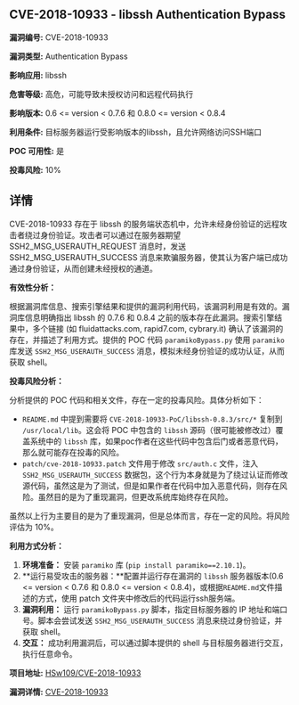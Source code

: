 ## CVE-2018-10933 - libssh Authentication Bypass

**漏洞编号:** CVE-2018-10933

**漏洞类型:** Authentication Bypass

**影响应用:** libssh

**危害等级:** 高危，可能导致未授权访问和远程代码执行

**影响版本:** 0.6 <= version < 0.7.6 和 0.8.0 <= version < 0.8.4

**利用条件:** 目标服务器运行受影响版本的libssh，且允许网络访问SSH端口

**POC 可用性:** 是

**投毒风险:** 10%

## 详情

CVE-2018-10933 存在于 libssh 的服务端状态机中，允许未经身份验证的远程攻击者绕过身份验证。攻击者可以通过在服务器期望 SSH2_MSG_USERAUTH_REQUEST 消息时，发送 SSH2_MSG_USERAUTH_SUCCESS 消息来欺骗服务器，使其认为客户端已成功通过身份验证，从而创建未经授权的通道。

**有效性分析：**

根据漏洞库信息、搜索引擎结果和提供的漏洞利用代码，该漏洞利用是有效的。漏洞库信息明确指出 libssh 的 0.7.6 和 0.8.4 之前的版本存在此漏洞。搜索引擎结果中，多个链接 (如 fluidattacks.com, rapid7.com, cybrary.it) 确认了该漏洞的存在，并描述了利用方式。提供的 POC 代码 `paramikoBypass.py` 使用 `paramiko` 库发送 `SSH2_MSG_USERAUTH_SUCCESS` 消息，模拟未经身份验证的成功认证，从而获取 shell。

**投毒风险分析：**

分析提供的 POC 代码和相关文件，存在一定的投毒风险。具体分析如下：

*   `README.md` 中提到需要将 `CVE-2018-10933-PoC/libssh-0.8.3/src/*` 复制到 `/usr/local/lib`。这会将 POC 中包含的 `libssh` 源码（很可能被修改过）覆盖系统中的 `libssh` 库，如果poc作者在这些代码中包含后门或者恶意代码，那么就可能存在投毒的风险。
*   `patch/cve-2018-10933.patch` 文件用于修改 `src/auth.c` 文件，注入 `SSH2_MSG_USERAUTH_SUCCESS` 数据包，这个行为本身就是为了绕过认证而修改源代码，虽然这是为了测试，但是如果作者在代码中加入恶意代码，则存在风险。虽然目的是为了重现漏洞，但更改系统库始终存在风险。

虽然以上行为主要目的是为了重现漏洞，但是总体而言，存在一定的风险。将风险评估为 10%。

**利用方式分析：**

1.  **环境准备：** 安装 `paramiko` 库 (`pip install paramiko==2.10.1`)。
2.  **运行易受攻击的服务器：**配置并运行存在漏洞的 `libssh` 服务器版本(0.6 <= version < 0.7.6 和 0.8.0 <= version < 0.8.4)，或根据`README.md`文件描述的方式，使用 patch 文件夹中修改后的代码运行ssh服务端。
3.  **漏洞利用：** 运行 `paramikoBypass.py` 脚本，指定目标服务器的 IP 地址和端口号。脚本会尝试发送 `SSH2_MSG_USERAUTH_SUCCESS` 消息来绕过身份验证，并获取 shell。
4.  **交互：** 成功利用漏洞后，可以通过脚本提供的 shell 与目标服务器进行交互，执行任意命令。

**项目地址:** [HSw109/CVE-2018-10933](https://github.com/HSw109/CVE-2018-10933)

**漏洞详情:** [CVE-2018-10933](https://nvd.nist.gov/vuln/detail/CVE-2018-10933)